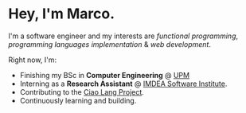 # Hey, I'm Marco.

I'm a software engineer and my interests are *functional programming*, *programming languages implementation* & *web development*.

Right now, I'm:

- Finishing my BSc in **Computer Engineering** @ [UPM](https://www.upm.es)
- Interning as a **Research Assistant** @ [IMDEA Software Institute](https://software.imdea.org).
- Contributing to the [Ciao Lang Project](https://github.com/ciao-lang).
- Continuously learning and building.

<!-- Looking forward to start the MSc in **Formal Methods in Computer Science and Engineering** @ [UCM](https://informatica.ucm.es/master-en-metodos-formales-en-ingenieria-informatica) & [UPM](https://www.fi.upm.es/?id=metodosformalesii). -->
